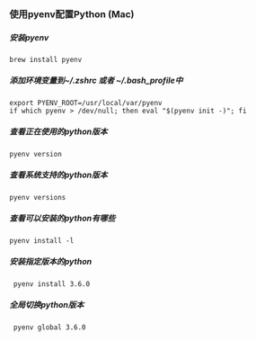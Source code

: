 ### 使用pyenv配置Python (Mac)

##### 安装pyenv
```shell
brew install pyenv
```

##### 添加环境变量到~/.zshrc 或者 ~/.bash_profile中
```shell
export PYENV_ROOT=/usr/local/var/pyenv
if which pyenv > /dev/null; then eval "$(pyenv init -)"; fi
```

##### 查看正在使用的python版本
```shell
pyenv version
```

#####  查看系统支持的python版本
```shell
pyenv versions
```

##### 查看可以安装的python有哪些
```shell
pyenv install -l
```

##### 安装指定版本的python
```shell
 pyenv install 3.6.0
```


##### 全局切换python版本
```shell
 pyenv global 3.6.0
```